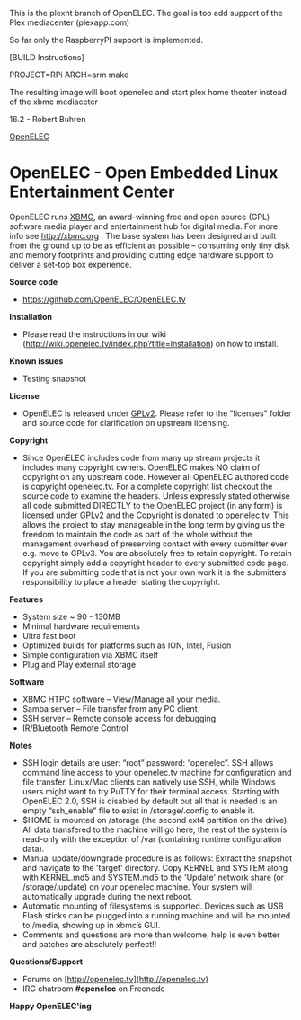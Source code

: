 This is the plexht branch of OpenELEC. The goal is too add support of the Plex mediacenter (plexapp.com)

So far only the RaspberryPI support is implemented.


[BUILD Instructions]

PROJECT=RPi ARCH=arm make

The resulting image will boot openelec and start plex home theater instead of the xbmc mediaceter


16.2 - Robert Buhren



[OpenELEC](http://www.openelec.tv)

# OpenELEC - Open Embedded Linux Entertainment Center

OpenELEC runs [XBMC](http://xbmc.org), an award-winning free and open source (GPL) software media 
player and entertainment hub for digital media. For more info see http://xbmc.org .
The base system has been designed and built from the ground up to be as 
efficient as possible – consuming only tiny disk and memory footprints and
providing cutting edge hardware support to deliver a set-top box experience.

**Source code**

* https://github.com/OpenELEC/OpenELEC.tv

**Installation**

* Please read the instructions in our wiki (http://wiki.openelec.tv/index.php?title=Installation) on how to install.

**Known issues**

* Testing snapshot

**License**

* OpenELEC is released under [GPLv2](http://www.gnu.org/licenses/gpl-2.0.html). Please refer to the "licenses" folder and 
  source code for clarification on upstream licensing.

**Copyright**

* Since OpenELEC includes code from many up stream projects it includes many 
  copyright owners. OpenELEC makes NO claim of copyright on any upstream code. 
  However all OpenELEC authored code is copyright openelec.tv.
  For a complete copyright list checkout the source code to examine the headers.
  Unless expressly stated otherwise all code submitted DIRECTLY to the OpenELEC 
  project (in any form) is licensed under [GPLv2](http://www.gnu.org/licenses/gpl-2.0.html) and the Copyright is donated to 
  openelec.tv.
  This allows the project to stay manageable in the long term by giving us the
  freedom to maintain the code as part of the whole without the management 
  overhead of preserving contact with every submitter ever e.g. move to GPLv3.
  You are absolutely free to retain copyright. To retain copyright simply add a 
  copyright header to every submitted code page.
  If you are submitting code that is not your own work it is the submitters 
  responsibility to place a header stating the copyright. 

**Features**

* System size ~ 90 - 130MB
* Minimal hardware requirements
* Ultra fast boot
* Optimized builds for platforms such as ION, Intel, Fusion
* Simple configuration via XBMC itself
* Plug and Play external storage

**Software**

* XBMC HTPC software – View/Manage all your media.
* Samba server – File transfer from any PC client
* SSH server – Remote console access for debugging
* IR/Bluetooth Remote Control

**Notes**

* SSH login details are user: “root” password: “openelec”.
  SSH allows command line access to your openelec.tv machine for configuration
  and file transfer. Linux/Mac clients can natively use SSH, while Windows
  users might want to try PuTTY for their terminal access.
  Starting with OpenELEC 2.0, SSH is disabled by default but all that is needed
  is an empty “ssh_enable” file to exist in /storage/.config to enable it.
* $HOME is mounted on /storage (the second ext4 partition on the drive). 
  All data transfered to the machine will go here, the rest of the system is
  read-only with the exception of /var (containing runtime configuration data).
* Manual update/downgrade procedure is as follows:
  Extract the snapshot and navigate to the 'target' directory.
  Copy KERNEL and SYSTEM along with KERNEL.md5 and SYSTEM.md5 to the 'Update' network share (or /storage/.update) on
  your openelec machine. Your system will automatically upgrade during the 
  next reboot.
* Automatic mounting of filesystems is supported. Devices such as USB Flash 
  sticks can be plugged into a running machine and will be mounted to /media,
  showing up in xbmc’s GUI.
* Comments and questions are more than welcome, help is even better and patches 
  are absolutely perfect!!

**Questions/Support**

* Forums on [http://openelec.tv](http://openelec.tv)
* IRC chatroom **#openelec** on Freenode

**Happy OpenELEC'ing**
